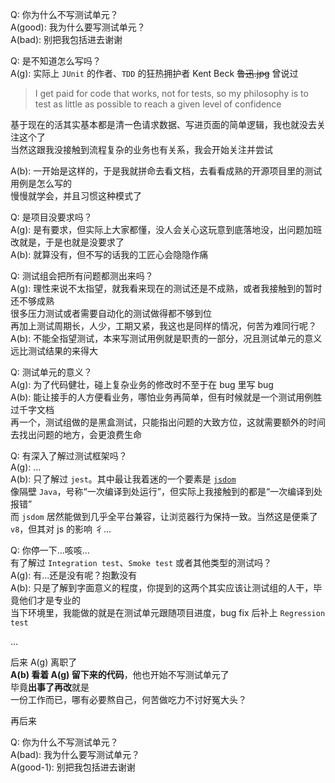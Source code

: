 Q: 你为什么不写测试单元？  
A(good): 我为什么要写测试单元？  
A(bad): 别把我包括进去谢谢

Q: 是不知道怎么写吗？  
A(g): 实际上 `JUnit` 的作者、`TDD` 的狂热拥护者 Kent Beck ~~鲁迅.jpg~~ 曾说过

> I get paid for code that works, not for tests, so my philosophy is to test as little as possible to reach a given level of confidence

基于现在的活其实基本都是清一色请求数据、写进页面的简单逻辑，我也就没去关注这个了  
当然这跟我没接触到流程复杂的业务也有关系，我会开始关注并尝试

A(b): 一开始是这样的，于是我就拼命去看文档，去看看成熟的开源项目里的测试用例是怎么写的  
慢慢就学会，并且习惯这种模式了

Q: 是项目没要求吗？  
A(g): 是有要求，但实际上大家都懂，没人会关心这玩意到底落地没，出问题加班改就是，于是也就是没要求了  
A(b): 就算没有，但不写的话我的工匠心会隐隐作痛

Q: 测试组会把所有问题都测出来吗？  
A(g): 理性来说不太指望，就我看来现在的测试还是不成熟，或者我接触到的暂时还不够成熟  
很多压力测试或者需要自动化的测试做得都不够到位  
再加上测试周期长，人少，工期又紧，我这也是同样的情况，何苦为难同行呢？  
A(b): 不能全指望测试，本来写测试用例就是职责的一部分，况且测试单元的意义远比测试结果的来得大

Q: 测试单元的意义？  
A(g): 为了代码健壮，碰上复杂业务的修改时不至于在 bug 里写 bug  
A(b): 能让接手的人方便看业务，哪怕业务再简单，但有时候就是一个测试用例胜过千字文档  
再一个，测试组做的是黑盒测试，只能指出问题的大致方位，这就需要额外的时间去找出问题的地方，会更浪费生命

Q: 有深入了解过测试框架吗？  
A(g): ...  
A(b): 只了解过 `jest`。其中最让我着迷的一个要素是 [`jsdom`](https://github.com/jsdom/jsdom#--------jsdom)  
像隔壁 `Java`，号称“一次编译到处运行”，但实际上我接触到的都是“一次编译到处报错”  
而 `jsdom` 居然能做到几乎全平台兼容，让浏览器行为保持一致。当然这是便乘了 `v8`，但其对 js 的影响 彳...

Q: 你停一下...咳咳...  
有了解过 `Integration test`、`Smoke test` 或者其他类型的测试吗？  
A(g): 有...还是没有呢？抱歉没有  
A(b): 只是了解到字面意义的程度，你提到的这两个其实应该让测试组的人干，毕竟他们才是专业的  
当下环境里，我能做的就是在测试单元跟随项目进度，bug fix 后补上 `Regression test`

...

后来 A(g) 离职了  
<b>A(b) 看着 A(g) 留下来的代码</b>，他也开始不写测试单元了  
毕竟<b>出事了再改</b>就是  
一份工作而已，哪有必要熬自己，何苦做吃力不讨好冤大头？

再后来

Q: 你为什么不写测试单元？  
A(bad): 我为什么要写测试单元？  
A(good-1): 别把我包括进去谢谢
